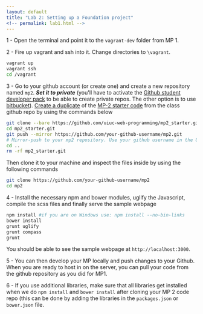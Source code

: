 ```yaml
---
layout: default
title: "Lab 2: Setting up a Foundation project"
<!-- permalink: lab1.html -->
---
```


1 - Open the terminal and point it to the `vagrant-dev` folder from MP 1.

2 - Fire up vagrant and ssh into it. Change directories to `\vagrant`.

```bash
vagrant up
vagrant ssh
cd /vagrant
```

3 -  Go to your github account (or create one) and create a new repository named `mp2`. ***Set it to private*** (you'll have to activate the [Github student developer pack](https://education.github.com/pack) to be able to create private repos. The other option is to use [bitbucket](https://bitbucket.org/)). [Create a duplicate](https://help.github.com/articles/duplicating-a-repository/) of the [MP-2 starter code](https://github.com/uiuc-web-programming/mp2_starter) from the class github repo by using the commands below

```bash
git clone --bare https://github.com/uiuc-web-programming/mp2_starter.git
cd mp2_starter.git
git push --mirror https://github.com/your-github-username/mp2.git
# Mirror-push to your mp2 repository. Use your github username in the URL. Change the URL if you're using bitbucket.
cd ..
rm -rf mp2_starter.git
```
Then clone it to your machine and inspect the files inside by using the following commands

```bash
git clone https://github.com/your-github-username/mp2
cd mp2
```

4 - Install the necessary npm and bower modules, uglify the Javascript, compile the scss files and finally serve the sample webpage

```bash
npm install #if you are on Windows use: npm install --no-bin-links
bower install
grunt uglify
grunt compass
grunt
```

You should be able to see the sample webpage at `http://localhost:3000`.

5 - You can then develop your MP locally and push changes to your Github. When you are ready to host in on the server, you can pull your code from the github repository as you did for MP1.

6 - If you use additional libraries, make sure that all libraries get installed when we do `npm install` and `bower install` after cloning your MP 2 code repo (this can be done by adding the libraries in the `packages.json` or `bower.json` file.
